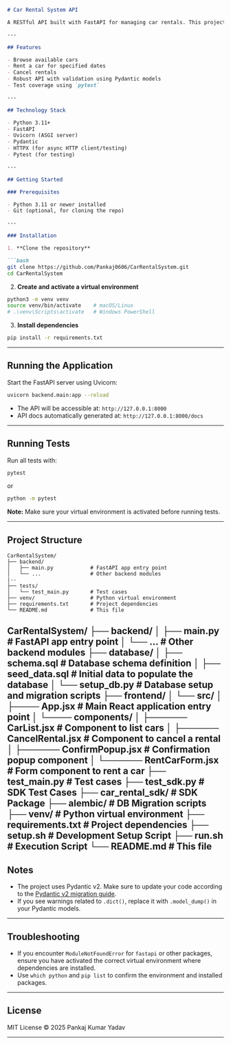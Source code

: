 ````markdown
# Car Rental System API

A RESTful API built with FastAPI for managing car rentals. This project includes features for browsing cars, renting, and canceling rentals, along with comprehensive tests.

---

## Features

- Browse available cars
- Rent a car for specified dates
- Cancel rentals
- Robust API with validation using Pydantic models
- Test coverage using `pytest`

---

## Technology Stack

- Python 3.11+
- FastAPI
- Uvicorn (ASGI server)
- Pydantic
- HTTPX (for async HTTP client/testing)
- Pytest (for testing)

---

## Getting Started

### Prerequisites

- Python 3.11 or newer installed
- Git (optional, for cloning the repo)

---

### Installation

1. **Clone the repository**

```bash
git clone https://github.com/Pankaj0606/CarRentalSystem.git
cd CarRentalSystem
````

2. **Create and activate a virtual environment**

```bash
python3 -m venv venv
source venv/bin/activate    # macOS/Linux
# .\venv\Scripts\activate   # Windows PowerShell
```

3. **Install dependencies**

```bash
pip install -r requirements.txt
```

---

## Running the Application

Start the FastAPI server using Uvicorn:

```bash
uvicorn backend.main:app --reload
```

* The API will be accessible at: `http://127.0.0.1:8000`
* API docs automatically generated at: `http://127.0.0.1:8000/docs`

---

## Running Tests

Run all tests with:

```bash
pytest
```

or

```bash
python -m pytest
```

**Note:** Make sure your virtual environment is activated before running tests.

---

## Project Structure

```
CarRentalSystem/
├── backend/
│   ├── main.py            # FastAPI app entry point
│   └── ...                # Other backend modules
|--
├── tests/
│   └── test_main.py       # Test cases
├── venv/                  # Python virtual environment
├── requirements.txt       # Project dependencies
└── README.md              # This file
```
CarRentalSystem/
├── backend/
│ ├── main.py               # FastAPI app entry point
│ └── ...                   # Other backend modules
├── database/
│ ├── schema.sql            # Database schema definition
│ ├── seed_data.sql         # Initial data to populate the database
│ └── setup_db.py           # Database setup and migration scripts
├── frontend/
│ └── src/
│ ├──── App.jsx             # Main React application entry point
│ └──── components/
│ ├────── CarList.jsx       # Component to list cars
│ ├────── CancelRental.jsx  # Component to cancel a rental
│ ├────── ConfirmPopup.jsx  # Confirmation popup component
│ └────── RentCarForm.jsx   # Form component to rent a car
├── test_main.py            # Test cases
├── test_sdk.py             # SDK Test Cases
├── car_rental_sdk/         # SDK Package
├── alembic/                # DB Migration scripts
├── venv/                   # Python virtual environment
├── requirements.txt        # Project dependencies
├── setup.sh                # Development Setup Script
├── run.sh                  # Execution Script
└── README.md               # This file
---

## Notes

* The project uses Pydantic v2. Make sure to update your code according to the [Pydantic v2 migration guide](https://errors.pydantic.dev/2.11/migration/).
* If you see warnings related to `.dict()`, replace it with `.model_dump()` in your Pydantic models.

---

## Troubleshooting

* If you encounter `ModuleNotFoundError` for `fastapi` or other packages, ensure you have activated the correct virtual environment where dependencies are installed.
* Use `which python` and `pip list` to confirm the environment and installed packages.

---

## License

MIT License © 2025 Pankaj Kumar Yadav

---
